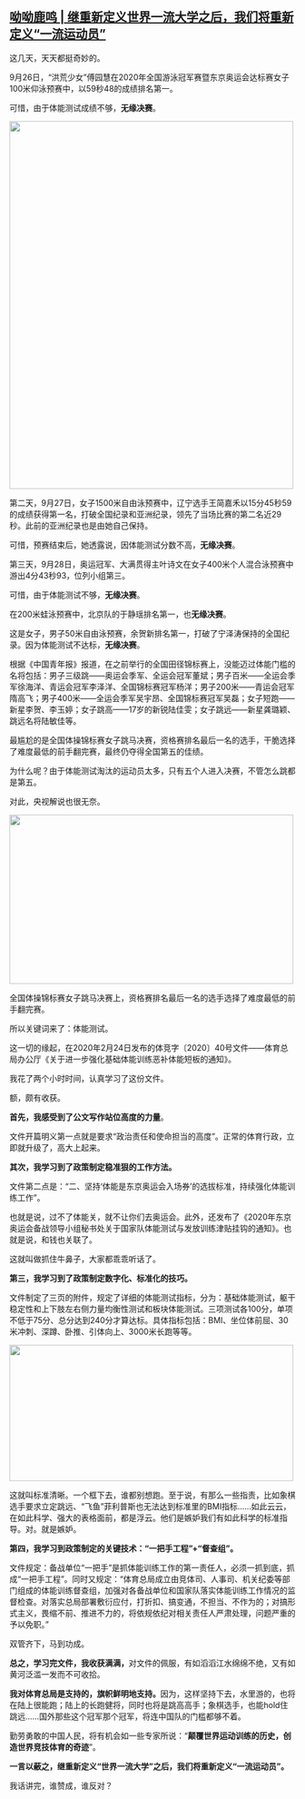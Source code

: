 <!--1601420170000-->
[呦呦鹿鸣 | 继重新定义世界一流大学之后，我们将重新定义“一流运动员”](https://chinadigitaltimes.net/chinese/2020/09/%e5%91%a6%e5%91%a6%e9%b9%bf%e9%b8%a3-%e7%bb%a7%e9%87%8d%e6%96%b0%e5%ae%9a%e4%b9%89%e4%b8%96%e7%95%8c%e4%b8%80%e6%b5%81%e5%a4%a7%e5%ad%a6%e4%b9%8b%e5%90%8e%ef%bc%8c%e6%88%91%e4%bb%ac%e5%b0%86/)
------

<p>这几天，天天都挺奇妙的。</p><p>9月26日，“洪荒少女”傅园慧在2020年全国游泳冠军赛暨东京奥运会达标赛女子100米仰泳预赛中，以59秒48的成绩排名第一。</p><p>可惜，由于体能测试成绩不够，<strong>无缘决赛</strong>。</p><p><img loading="lazy" class="aligncenter wp-image-656814" src="https://chinadigitaltimes.net/chinese/files/2020/09/体测1.jpg" alt="" width="500" height="648" srcset="https://chinadigitaltimes.net/chinese/files/2020/09/体测1.jpg 640w, https://chinadigitaltimes.net/chinese/files/2020/09/体测1-231x300.jpg 231w" sizes="(max-width: 500px) 100vw, 500px" /></p><p>第二天，9月27日，女子1500米自由泳预赛中，辽宁选手王简嘉禾以15分45秒59的成绩获得第一名，打破全国纪录和亚洲纪录，领先了当场比赛的第二名近29秒。此前的亚洲纪录也是由她自己保持。</p><p>可惜，预赛结束后，她透露说，因体能测试分数不高，<strong>无缘决赛</strong>。</p><p>第三天，9月28日，奥运冠军、大满贯得主叶诗文在女子400米个人混合泳预赛中游出4分43秒93，位列小组第三。</p><p>可惜，由于体能测试不够，<strong>无缘决赛</strong>。</p><p>在200米蛙泳预赛中，北京队的于静瑶排名第一，也<strong>无缘决赛</strong>。</p><p>这是女子，男子50米自由泳预赛，余贺新排名第一，打破了宁泽涛保持的全国纪录。因为体能测试不达标，<strong>无缘决赛</strong>。</p><p>根据《中国青年报》报道，在之前举行的全国田径锦标赛上，没能迈过体能门槛的名将包括：男子三级跳——奥运会季军、全运会冠军董斌；男子百米——全运会季军徐海洋、青运会冠军李泽洋、全国锦标赛冠军杨洋；男子200米——青运会冠军隋高飞；男子400米——全运会季军吴宇昂、全国锦标赛冠军吴磊；女子短跑——新星李贺、李玉婷；女子跳高——17岁的新锐陆佳雯；女子跳远——新星龚璐颖、跳远名将陆敏佳等。</p><p>最尴尬的是全国体操锦标赛女子跳马决赛，资格赛排名最后一名的选手，干脆选择了难度最低的前手翻完赛，最终仍夺得全国第五的佳绩。</p><p>为什么呢？由于体能测试淘汰的运动员太多，只有五个人进入决赛，不管怎么跳都是第五。</p><p>对此，央视解说也很无奈。</p><div id="attachment_656815" style="width: 510px" class="wp-caption aligncenter"><img aria-describedby="caption-attachment-656815" loading="lazy" class="wp-image-656815" src="https://chinadigitaltimes.net/chinese/files/2020/09/体测2-4.jpg" alt="" width="500" height="298" srcset="https://chinadigitaltimes.net/chinese/files/2020/09/体测2-4.jpg 951w, https://chinadigitaltimes.net/chinese/files/2020/09/体测2-4-300x179.jpg 300w, https://chinadigitaltimes.net/chinese/files/2020/09/体测2-4-768x457.jpg 768w" sizes="(max-width: 500px) 100vw, 500px" /><p id="caption-attachment-656815" class="wp-caption-text">全国体操锦标赛女子跳马决赛上，资格赛排名最后一名的选手选择了难度最低的前手翻完赛。</p></div><p>所以关键词来了：体能测试。</p><p>这一切的缘起，在2020年2月24日发布的体竞字〔2020〕40号文件——体育总局办公厅《关于进一步强化基础体能训练恶补体能短板的通知》。</p><p>我花了两个小时时间，认真学习了这份文件。</p><p>额，颇有收获。</p><p><strong>首先，我感受到了公文写作站位高度的力量</strong>。</p><p>文件开篇明义第一点就是要求“政治责任和使命担当的高度”。正常的体育行政，立即就升级了，高大上起来。</p><p><strong>其次，我学习到了政策制定稳准狠的工作方法。</strong></p><p>文件第二点是：“二、坚持‘体能是东京奥运会入场券’的选拔标准，持续强化体能训练工作”。</p><p>也就是说，过不了体能关，就不让你们去奥运会。此外，还发布了《2020年东京奥运会备战领导小组秘书处关于国家队体能测试与发放训练津贴挂钩的通知》。也就是说，和钱也关联了。</p><p>这就叫做抓住牛鼻子，大家都乖乖听话了。</p><p><strong>第三，我学习到了政策制定数字化、标准化的技巧。</strong></p><p>文件制定了三页的附件，规定了详细的体能测试指标，分为：基础体能测试，躯干稳定性和上下肢左右侧力量均衡性测试和板块体能测试。三项测试各100分，单项不低于75分、总分达到240分才算达标。具体指标包括：BMI、坐位体前屈、30米冲刺、深蹲、卧推、引体向上、3000米长跑等等。</p><p><img loading="lazy" class="aligncenter wp-image-656816" src="https://chinadigitaltimes.net/chinese/files/2020/09/体测3.jpg" alt="" width="500" height="240" srcset="https://chinadigitaltimes.net/chinese/files/2020/09/体测3.jpg 1065w, https://chinadigitaltimes.net/chinese/files/2020/09/体测3-300x144.jpg 300w, https://chinadigitaltimes.net/chinese/files/2020/09/体测3-1024x492.jpg 1024w, https://chinadigitaltimes.net/chinese/files/2020/09/体测3-768x369.jpg 768w" sizes="(max-width: 500px) 100vw, 500px" /></p><p>这就叫标准清晰。一个框下去，谁都别想跑。至于说，有那么一些指责，比如象棋选手要求立定跳远、“飞鱼”菲利普斯也无法达到标准里的BMI指标……如此云云，在如此科学、强大的表格面前，都是浮云。他们是嫉妒我们有如此科学的标准指导。对。就是嫉妒。</p><p><strong>第四，我学习到政策制定的关键技术：</strong><strong>“</strong><strong>一把手工程</strong><strong>”+“</strong><strong>督查组</strong><strong>”</strong><strong>。</strong></p><p>文件规定：备战单位“一把手”是抓体能训练工作的第一责任人，必须一抓到底，抓成“一把手工程”。同时又规定：“体育总局成立由竞体司、人事司、机关纪委等部门组成的体能训练督查组，加强对各备战单位和国家队落实体能训练工作情况的监督检查。对落实总局部署敷衍应付，打折扣、搞变通，不担当、不作为的；对搞形式主义，畏缩不前、推进不力的，将依规依纪对相关责任人严肃处理，问题严重的予以免职。”</p><p>双管齐下，马到功成。</p><p><strong>总之，学习完文件，我收获满满，</strong>对文件的佩服，有如滔滔江水绵绵不绝，又有如黄河泛滥一发而不可收拾。</p><p><strong>我对体育总局是支持的，旗帜鲜明地支持。</strong>因为，这样坚持下去，水里游的，也将在陆上很能跑；陆上的长跑健将，同时也将是跳高高手；象棋选手，也能hold住跳远……国外那些这个冠军那个冠军，将连中国队的门槛都够不着。</p><p>勤劳勇敢的中国人民，将有机会如一些专家所说：“<strong>颠覆世界运动训练的历史，创造世界竞技体育的奇迹</strong>”。</p><p><strong>一言以蔽之，继重新定义</strong><strong>“</strong><strong>世界一流大学</strong><strong>”</strong><strong>之后，我们将重新定义</strong><strong>“</strong><strong>一流运动员</strong><strong>”</strong><strong>。</strong></p><p>我话讲完，谁赞成，谁反对？</p>
